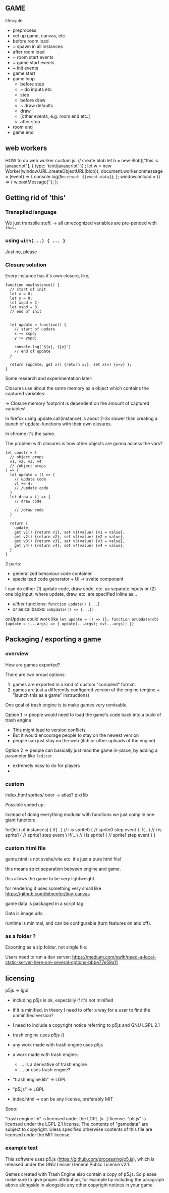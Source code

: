 
## GAME

lifecycle

- preprocess
- set up game, canvas, etc.
- before room load
- ~ spawn in all instances
- after room load
- ~ room start events
- ~ game start events
- ~ init events
- game start
- game loop
  - before step
  - ~ do inputs etc.
  - step
  - before draw
  - ~ draw defaults
  - draw
  - [other events, e.g. room end etc.]
  - after step
- room end
- game end  


## web workers ##
HOW to do web worker custom js:
// create blob
let b = new Blob(["this is javascript"], { type: 'text/javascript' }) ;
let w = new Worker(window.URL.createObjectURL(blob));
document.worker.onmessage = (event) => {
  console.log(`Received: ${event.data}`);
};
window.onload = () => { w.postMessage(''); };

## Getting rid of 'this' 

### Transpiled language

We just transpile stuff. -> all unrecognized variables are pre-pended with `this.`

### using `with(...) { ... }`

Just no, please

### Closure solution

Every instance has it's own closure, like;

```
function newInstance() {
  // start of init
  let x = 0; 
  let y = 0;
  let xspd = 2;
  let yspd = 3;
  // end of init


  let update = function() {
    // start of update
    x += xspd;
    y += yspd;

    console.log(`${x}, ${y}`)
    // end of update
  }

  return {update, get x() {return x;}, set x(v) {x=v} };
}
```

Some research and experimentation later:

Closures use about the same memory as a object which contains the captured variables:

=> Closure memory footprint is dependent on the amount of captured variables!

In firefox using update.call(instance) is about 2-3x slower than creating a bunch of update-functions with their own closures.

In chrome it's the same.

The problem with closures is how other objects are gonna access the vars?

```
let constr = (
  // object props
  v1, v2, v3, v4
  // /object props
) => {
  let update = () => {
    // update code
    v1 += 4;
    // /update code
  }
  let draw = () => {
    // draw code

    // /draw code
  }

  return {
    update,
    get v1() {return v1}, set v1(value) {v1 = value},
    get v2() {return v2}, set v2(value) {v2 = value},
    get v3() {return v3}, set v3(value) {v3 = value},
    get v4() {return v4}, set v4(value) {v4 = value},
  }
}
```

2 parts:
- generalized behaviour code container
- specialized code generator + UI -> svelte component

I can do either 
(1) update code, draw code, etc. as separate inputs
or 
(2) one big input, where update, draw, etc. are specified inline as...
- _either_ functions: `function update() {...}`
- _or_ as callbacks: `onUpdate(() => {...})`

onUpdate could work like `let update = () => {}; function onUpdate(cb) {update = (...args) => { update(...args); cv(...args); }}`

## Packaging / exporting a game ##

### overview ###

How are games exported?

There are two broad options: 
1. games are exported in a kind of custom "compiled" format.
2. games are just a differently configured version of the engine (engine + "launch this as a game" instructions)

One goal of trash engine is to make games very remixable.

Option 1 -> people would need to load the game's code back into a build of trash engine
 - This might lead to version conflicts
 - But it would encourage people to stay on the newest version
 - people can just stay on the web (itch or other uploads of the engine)

Option 2 -> people can basically just mod the game in-place, by adding a parameter like `?editor`
 - extremely easy to do for players
 - 

### custom
index.html
sprites/
ooor -> atlas?
pixi lib

Possible speed up:

Instead of doing everything modular with functions we just compile one giant function:

for(let i of instances) {
  if(...) // i is sprite0 
  { // sprite0 step event }
  if(...) // i is sprite1 
  { // sprite1 step event }
  if(...) // i is sprite1 
  { // sprite1 step event }
}


### custom html file

game.html is not svelte/vite etc.
it's just a pure html file!

this means strict separation between engine and game.

this allows the game to be _very_ lightweight.

for rendering it uses something very small like https://github.com/bitnenfer/tiny-canvas

game data is packaged in a script tag

Data is image urls.

runtime is minimal, and can be configurable (turn features on and off).


### as a folder ? ###

Exporting as a zip folder, not single file: 

Users need to run a dev server:
https://medium.com/swlh/need-a-local-static-server-here-are-several-options-bbbe77e59a11



## licensing ##

p5js -> lgpl
- including p5js is ok, especially if it's not minified
- if it is minified, in theory I need to offer a way for a user to find the unminified version?
- I need to include a copyright notice referring to p5js and GNU LGPL 2.1
 
- trash engine uses p5js ()
- any work made with trash engine uses p5js
- a work made with trash engine...
  - ... is a derivative of trash engine
  - ... or uses trash engine?

- "trash engine lib" -> LGPL
- "p5.js" -> LGPL
- index.html -> can be any license, preferably MIT

Sooo:

"trash engine lib" is licensed under the LGPL (v...) license.
"p5.js" is licensed under the LGPL 2.1 license.
The contents of "gamedata" are subject to copyright.
Uless specified otherwise contents of this file are licensed under the MIT license.

### example text ###

This software uses p5.js (https://github.com/processing/p5.js), which is released under the GNU Lesser General Public License v2.1. 

Games created with Trash Engine also contain a copy of p5.js. So please make sure to give proper attribution, for example by including the paragraph above alongside in alongside any other copyright notices in your game.
